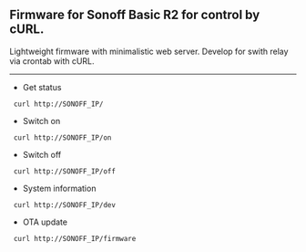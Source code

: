 ## Firmware for Sonoff Basic R2 for control by cURL.

Lightweight firmware with minimalistic web server.
Develop for swith relay via crontab with cURL.

--------------------

* Get status

` curl http://SONOFF_IP/`

* Switch on

` curl http://SONOFF_IP/on`

* Switch off

` curl http://SONOFF_IP/off`

* System information

` curl http://SONOFF_IP/dev`

* OTA update

` curl http://SONOFF_IP/firmware`
